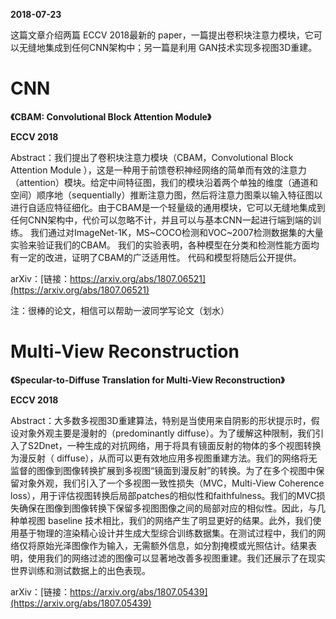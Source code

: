 **2018-07-23**

这篇文章介绍两篇 ECCV 2018最新的 paper，一篇提出卷积块注意力模块，它可以无缝地集成到任何CNN架构中；另一篇是利用 GAN技术实现多视图3D重建。

# CNN

**《CBAM: Convolutional Block Attention Module》**

**ECCV 2018**

Abstract：我们提出了卷积块注意力模块（CBAM，Convolutional Block Attention Module ），这是一种用于前馈卷积神经网络的简单而有效的注意力（attention）模块。给定中间特征图，我们的模块沿着两个单独的维度（通道和空间）顺序地（sequentially）推断注意力图，然后将注意力图乘以输入特征图以进行自适应特征细化。由于CBAM是一个轻量级的通用模块，它可以无缝地集成到任何CNN架构中，代价可以忽略不计，并且可以与基本CNN一起进行端到端的训练。 我们通过对ImageNet-1K，MS~COCO检测和VOC~2007检测数据集的大量实验来验证我们的CBAM。 我们的实验表明，各种模型在分类和检测性能方面均有一定的改进，证明了CBAM的广泛适用性。 代码和模型将随后公开提供。

arXiv：[链接：https://arxiv.org/abs/1807.06521](https://arxiv.org/abs/1807.06521)

注：很棒的论文，相信可以帮助一波同学写论文（划水）

# Multi-View Reconstruction

**《Specular-to-Diffuse Translation for Multi-View Reconstruction》**

**ECCV 2018** 

Abstract：大多数多视图3D重建算法，特别是当使用来自阴影的形状提示时，假设对象外观主要是漫射的（predominantly diffuse）。为了缓解这种限制，我们引入了S2Dnet，一种生成的对抗网络，用于将具有镜面反射的物体的多个视图转换为漫反射（ diffuse），从而可以更有效地应用多视图重建方法。我们的网络将无监督的图像到图像转换扩展到多视图“镜面到漫反射”的转换。为了在多个视图中保留对象外观，我们引入了一个多视图一致性损失（MVC，Multi-View Coherence loss），用于评估视图转换后局部patches的相似性和faithfulness。我们的MVC损失确保在图像到图像转换下保留多视图图像之间的局部对应的相似性。因此，与几种单视图 baseline 技术相比，我们的网络产生了明显更好的结果。此外，我们使用基于物理的渲染精心设计并生成大型综合训练数据集。在测试过程中，我们的网络仅将原始光泽图像作为输入，无需额外信息，如分割掩模或光照估计。结果表明，使用我们的网络过滤的图像可以显著地改善多视图重建。我们还展示了在现实世界训练和测试数据上的出色表现。

arXiv：[链接：https://arxiv.org/abs/1807.05439](https://arxiv.org/abs/1807.05439)